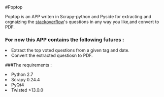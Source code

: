 #Poptop

Poptop is an APP writen in Scrapy-python and Pyside for extracting and orgnaizing the <a href='http://stackoverflow.com/'>stackoverflow</a>'s questions
in any way you like,and convert to PDF.

### For now this APP contains the following futures :

<li>Extract the top voted questions from a given tag and date.</li>
<li>Convert the extracted questiosn to PDF.</li> 

###The requirements :
 
<li>Python 2.7</li>
<li>Scrapy 0.24.4</li>
<li>PyQt4</li>
<li>Twisted >13.0.0</li> 
